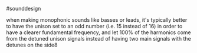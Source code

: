 #sounddesign

when making monophonic sounds like basses or leads, it's typically better to have the unison set to an odd number (i.e. 15 instead of 16) in order to have a clearer fundamental frequency, and let 100% of the harmonics come from the detuned unison signals instead of having two main signals with the detunes on the side8